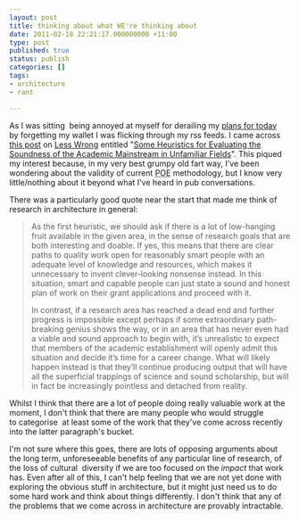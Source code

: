 ```yaml
---
layout: post
title: thinking about what WE're thinking about
date: 2011-02-18 22:21:17.000000000 +11:00
type: post
published: true
status: publish
categories: []
tags:
- architecture
- rant

---
```

<p>As I was sitting  being annoyed at myself for derailing my <a title="A description of what I had planned" href="http://www.notionparallax.co.uk/wordpress/index.php/2011/02/solo-canyoning/">plans for today</a> by forgetting my wallet I was flicking through my rss feeds. I came across <a title="Some Heuristics for Evaluating the Soundness of the Academic Mainstream in Unfamiliar Fields" href="http://lesswrong.com/lw/4ba/some_heuristics_for_evaluating_the_soundness_of/">this post</a> on <a href="http://lesswrong.com">Less Wrong</a> entitled "<a href="http://lesswrong.com/lw/4ba/some_heuristics_for_evaluating_the_soundness_of/">Some Heuristics for Evaluating the Soundness of the Academic Mainstream in Unfamiliar Fields</a>". This piqued my interest because, in my very best grumpy old fart way, I've been wondering about the validity of current <acronym title="Post Occupancy Evaluation">POE</acronym> methodology, but I know very little/nothing about it beyond what I've heard in pub conversations.</p>
<p>There was a particularly good quote near the start that made me think of research in architecture in general:</p>
<blockquote><p>As the first heuristic, we should ask if there is a lot of low-hanging fruit available in the given area, in the sense of research goals that are both interesting and doable. If yes, this means that there are clear paths to quality work open for reasonably smart people with an adequate level of knowledge and resources, which makes it unnecessary to invent clever-looking nonsense instead. In this situation, smart and capable people can just state a sound and honest plan of work on their grant applications and proceed with it.</p>
<p>In contrast, if a research area has reached a dead end and further progress is impossible except perhaps if some extraordinary path-breaking genius shows the way, or in an area that has never even had a viable and sound approach to begin with, it’s unrealistic to expect that members of the academic establishment will openly admit this situation and decide it’s time for a career change. What will likely happen instead is that they’ll continue producing output that will have all the superficial trappings of science and sound scholarship, but will in fact be increasingly pointless and detached from reality.</p></blockquote>
<p>Whilst I think that there are a lot of people doing really valuable work at the moment, I don't think that there are many people who would struggle to categorise  at least some of the work that they've come across recently into the latter paragraph's bucket.</p>
<p>I'm not sure where this goes, there are lots of opposing arguments about the long term, unforeseeable benefits of any particular line of research, of the loss of cultural  diversity if we are too focused on the <em>impact </em>that work has. Even after all of this, I can't help feeling that we are not yet done with exploring the obvious stuff in architecture, but it might just need us to do some hard work and think about things differently. I don't think that any of the problems that we come across in architecture are provably intractable.</p>
